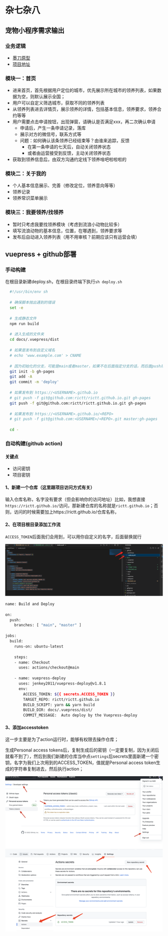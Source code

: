 # 杂七杂八

## 宠物小程序需求输出

### 业务逻辑
  - [墨刀原型](https://modao.cc/app/design/pbl9nu883xcydvw0)
  - [项目地址](https://github.com/rictt/cat-adoption)
### 模块一：首页
- 进来首页，首先根据用户定位的城市，优先展示所在城市的领养列表，如果数据为空，则默认展示全国；
- 用户可以自定义筛选城市，获取不同的领养列表
- 从领养列表进去详情页，展示领养的详情，包括基本信息，领养要求，领养合约等等
- 用户需要点击申请按钮，出现弹窗，请确认是否满足xxx，再二次确认申请
  - 申请后，产生一条申请记录，落库
  - 展示对方的微信号，联系方式等
  - 问题：如何确认该条领养已经结束等？由谁来追踪，反馈
    - 在第一条申请的七天后，自动关闭领养状态
    - 或者由运营接受到反馈，主动关闭领养状态
- 获取到领养信息后，由双方沟通约定线下领养啥吧啦啦啦的
### 模块二：关于我的
- 个人基本信息展示、完善（修改定位，领养意向等等）
- 领养记录
- 领养常识菜单展示

### 模块三：我要领养/找领养
- 暂时只考虑我要找领养模块（考虑到流浪小动物比较多）
- 填写流浪动物的基本信息，位置，在哪遇到，领养要求等
- 发布后自动进入领养列表（用不用审核？前期应该只有运营会填）

## vuepress + github部署

  ### 手动构建

  在根目录新建deploy.sh，在根目录终端下执行`sh deploy.sh`

```sh
  #!/usr/bin/env sh

  # 确保脚本抛出遇到的错误
  set -e

  # 生成静态文件
  npm run build

  # 进入生成的文件夹
  cd docs/.vuepress/dist

  # 如果是发布到自定义域名
  # echo 'www.example.com' > CNAME

  # 因为初始化的分支，可能是main或者master，如果不在后面指定分支的话，而后面push用了自定义分支名称的话，会导致一直push不上去
  git init -b gh-pages
  git add -A
  git commit -m 'deploy'

  # 如果发布到 https://<USERNAME>.github.io
  # git push -f git@github.com:rictt/rictt.github.io.git gh-pages
  git push -f git@github.com:rictt/rictt.github.io.git gh-pages

  # 如果发布到 https://<USERNAME>.github.io/<REPO>
  # git push -f git@github.com:<USERNAME>/<REPO>.git master:gh-pages

  cd -

```

  ### 自动构建(github action)
  #### 关键点
  - 访问密钥
  - 项目密钥
  #### 1、新建一个仓库（这里跟项目访问方式有关）
  输入仓库名称，名字没有要求（但会影响你的访问地址）比如，我想直接`https://rictt.github.io/`访问，那新建仓库的名称就是`rictt.github.io`；否则，访问的时候需要加上https://rictt.github.io/仓库名称，

  #### 2、在项目根目录添加工作流
  `ACCESS_TOKEN`后面我们会用到，可以用你自定义的名字，后面替换就行

  ![](./image-2.png)
  ```sh
  name: Build and Deploy

  on:
    push:
      branches: [ "main", "master" ]

  jobs:
    build:
      runs-on: ubuntu-latest

      steps:    
      - name: Checkout
        uses: actions/checkout@main
      
      - name: vuepress-deploy
        uses: jenkey2011/vuepress-deploy@v1.8.1
        env:
          ACCESS_TOKEN: ${{ secrets.ACCESS_TOKEN }}
          TARGET_REPO: rictt/rictt.github.io
          BUILD_SCRIPT: yarn && yarn build
          BUILD_DIR: docs/.vuepress/dist/
          COMMIT_MESSAGE:  Auto deploy by the Vuepress-deploy

  ```
  
  #### 3、添加accesstoken
  这一步主要是为了action运行时，能够有权限去操作仓库；

  生成Personal access tokens后，复制生成后的密钥（一定要复制，因为关闭后就看不到了），然后到我们新建的仓库当中点`settings`后secrets里面新建一个密钥，名字为我们上次用到的ACCESS_TOKEN，值就是Personal access token生成的字符串复制进去，然后执行action；

  ![图片](./image-1.png)
  ![](./image-3.png)
